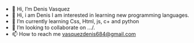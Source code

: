 - 👋 Hi, I’m Denis Vasquez
- 👀 Hi, i am Denis I am interested in learning new programming languages.
- 🌱 I’m currently learning Css, Html, js, c+ and python
- 💞️ I’m looking to collaborate on .../.
- 📫 How to reach me vasquezdenis684@gmail.com

<!---
Denisexper/Denisexper is a ✨ special ✨ repository because its `README.md` (this file) appears on your GitHub profile.
You can click the Preview link to take a look at your changes.
--->
